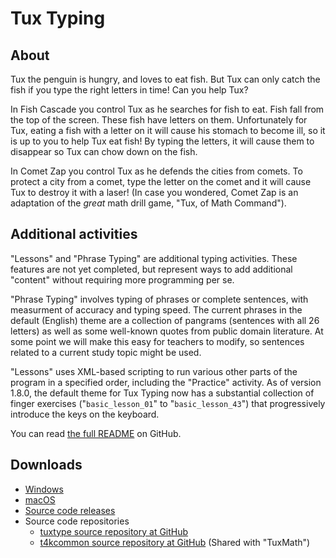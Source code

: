 # Tux Typing

## About

Tux the penguin is hungry, and loves to eat fish. But Tux can only catch the fish if you type the right letters in time! Can you help Tux?

In Fish Cascade you control Tux as he searches for fish to eat. Fish fall from the top of the screen. These fish have letters on them.  Unfortunately for Tux, eating a fish with a letter on it will cause his stomach to become ill, so it is up to you to help Tux eat fish!  By typing the letters, it will cause them to disappear so Tux can chow down on the fish.

In Comet Zap you control Tux as he defends the cities from comets.  To protect a city from a comet, type the letter on the comet and it will cause Tux to destroy it with a laser! (In case you wondered, Comet Zap is an adaptation of the *great* math drill game, "Tux, of Math Command").

## Additional activities

"Lessons" and "Phrase Typing" are additional typing activities.  These features are not yet completed, but represent ways to add additional "content" without requiring more programming per se.

"Phrase Typing" involves typing of phrases or complete sentences, with measurment of accuracy and typing speed. The current phrases in the default (English) theme are a collection of pangrams (sentences with all 26 letters) as well as some well-known quotes from public domain literature. At some point we will make this easy for teachers to modify, so sentences related to a current study topic might be used.

"Lessons" uses XML-based scripting to run various other parts of the program in a specified order, including the "Practice" activity.  As of version 1.8.0, the default theme for Tux Typing now has a substantial collection of finger exercises ("`basic_lesson_01`" to "`basic_lesson_43`") that progressively introduce the keys on the keyboard.

You can read [the full README](https://github.com/tux4kids/tuxtype/blob/master/doc/README) on GitHub.

## Downloads

- [Windows](https://sourceforge.net/projects/tuxtype/files/tuxtype-win32/)
- [macOS](https://sourceforge.net/projects/tuxtype/files/tuxtype-mac/)
- [Source code releases](https://sourceforge.net/projects/tuxtype/files/tuxtype-source/)
- Source code repositories
  - [tuxtype source repository at GitHub](https://github.com/tux4kids/tuxtype)
  - [t4kcommon source repository at GitHub](https://github.com/tux4kids/t4kcommon) (Shared with "TuxMath")

